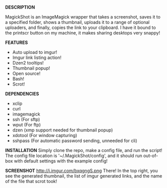 **DESCRIPTION**

MagickShot is an ImageMagick wrapper that takes a screenshot, saves it to a specified folder, shows a thumbnail, uploads it to a range of optional uploaders, and finally, copies the link to your clipboard. I have it bound to the printscr button on my machine, it makes sharing desktops very snappy!

**FEATURES**
- Auto upload to imgur!
- Imgur link listing action!
- Dzen2 tooltips!
- Thumbnail popup!
- Open source!
- Bash!
- Scrot!

**DEPENDENCIES**
- xclip 
- curl
- imagemagick
- ssh (For sftp)
- wput (For ftp)
- dzen (xmp support needed for thumbnail popup)
- xdotool (For window capturing)
- sshpass (For automatic password sending, unneeded for cli)

**INSTALLATION**
Simply clone the repo, make a config file, and run the script! The config file location is '~/.MagickShot/config', and it should run out-of-box with default settings with the example config!

**SCREENSHOT**
http://i.imgur.com/bxqgngS.png
There! In the top right, you see the generated thumbnail, the list of imgur generated links, and the name of the file that scrot took!
